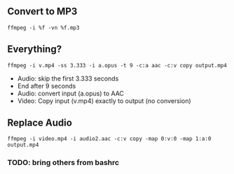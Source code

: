 ## Convert to MP3

```
ffmpeg -i %f -vn %f.mp3
```

## Everything?
```
ffmpeg -i v.mp4 -ss 3.333 -i a.opus -t 9 -c:a aac -c:v copy output.mp4
```

* Audio: skip the first 3.333 seconds
* End after 9 seconds
* Audio: convert input (a.opus) to AAC
* Video: Copy input (v.mp4) exactly to output (no conversion)


## Replace Audio

```
ffmpeg -i video.mp4 -i audio2.aac -c:v copy -map 0:v:0 -map 1:a:0 output.mp4
```

### TODO: bring others from bashrc
